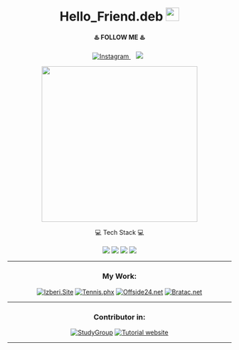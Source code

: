 <!-- ![](https://img.shields.io/badge/OS-Linux-informational?style=flat&logo=<LOGO_NAME>&logoColor=white&color=2bbc8a)
![](https://img.shields.io/badge/Editor-Atom-informational?style=flat&logo=<LOGO_NAME>&logoColor=white&color=2bbc8a)
![](https://img.shields.io/badge/Code-Ruby-informational?style=flat&logo=<LOGO_NAME>&logoColor=white&color=2bbc8a)
![](https://img.shields.io/badge/Code-HTML/CSS-informational?style=flat&logo=<LOGO_NAME>&logoColor=white&color=2bbc8a)
![](https://img.shields.io/badge/Tools-PostgreSQL-informational?style=flat&logo=<LOGO_NAME>&logoColor=white&color=2bbc8a)
![](https://img.shields.io/badge/TODO-Elixir-informational?style=flat&logo=<LOGO_NAME>&logoColor=white&color=2bbc8a)

# Hello_Friend.deb <img src="https://raw.githubusercontent.com/MartinHeinz/MartinHeinz/master/wave.gif" width="30px"> -->


<h1 align='center'>
  Hello_Friend.deb <img src="https://raw.githubusercontent.com/MartinHeinz/MartinHeinz/master/wave.gif" width="30px">
</h1>

<h4 align='center'>
    ♨️ FOLLOW ME ♨️
</h4>

<p align='center'>

<a href="https://www.instagram.com/bratac_official/">
<img title="Instagram" src="https://img.shields.io/badge/instagram-%23E4405F.svg?&style=for-the-badge&logo=instagram&logoColor=white" />
</a>&nbsp;&nbsp;
<a href="https://www.youtube.com/channel/UCa4SDiy7yda4CTMgsjS-Phw">
<img src="https://img.shields.io/badge/youtube-%230077B5.svg?&style=for-the-badge&logo=youtube&logoColor=white" /></a>&nbsp;&nbsp;

<p align='center'>
  <a href="#"><img src="https://github-readme-stats.vercel.app/api?username=ykostov&show_icons=true&count_private=true&theme=dark" width="350"></a>
</p>

<p align='center'>
  💻 Tech Stack 💻<br/><br/>
  <img src="https://img.shields.io/badge/ubuntu-%230078D6.svg?&style=for-the-badge&logo=ubuntu&logoColor=white" />
  <img src="https://img.shields.io/badge/Elixir-Phoenix-%230071C5.svg?&style=for-the-badge&logo=elixir&logoColor=white" />
  <img src="https://img.shields.io/badge/Ruby-Rails-%230071C5.svg?&style=for-the-badge&logo=ruby&logoColor=white" />
  <img src="https://img.shields.io/badge/HTML-CSS-%2376B900.svg?&style=for-the-badge&logo=html&logoColor=white" />
</p>

***********************************


<h3 align='center'>
    My Work:
</h3>

<p align='center'>
<a href="https://github.com/N-Patarov/bgsite_official"><img title="Izberi.Site" src="https://github-readme-stats.vercel.app/api/pin/?username=N-Patarov&repo=bgsite_official&theme=dark"></a>
<a href="https://github.com/ykostov/tennis.phx"><img title="Tennis.phx" src="https://github-readme-stats.vercel.app/api/pin/?username=ykostov&repo=tennis.phx&theme=dark"></a>
<a href="https://github.com/ykostov/offside_rails"><img title="Offside24.net" src="https://github-readme-stats.vercel.app/api/pin/?username=ykostov&repo=offside_rails&theme=dark"></a>
<a href="https://github.com/ykostov/bratac_tailwind"><img title="Bratac.net" src="https://github-readme-stats.vercel.app/api/pin/?username=ykostov&repo=bratac_tailwind&theme=dark"></a>
<!-- <a href="https://github.com/ykostov/friendczar.app"><img title="FriendCzar" src="https://github-readme-stats.vercel.app/api/pin/?username=ykostov&repo=friendczar.app&theme=dark"></a> -->
<!-- <a href="https://github.com/ykostov/falcon_rails"><img title="Falcon_rails" src="https://github-readme-stats.vercel.app/api/pin/?username=ykostov&repo=falcon_rails&theme=dark"></a> -->
</p>

***********************************

<h3 align='center'>
    Contributor in:
</h3>

<p align='center'>
<a href="https://github.com/rmilushev/studygroup"><img title="StudyGroup" src="https://github-readme-stats.vercel.app/api/pin/?username=rmilushev&repo=studygroup&theme=dark"></a>
<a href="https://github.com/AlenBG/Tutorial"><img title="Tutorial website" src="https://github-readme-stats.vercel.app/api/pin/?username=AlenBG&repo=tutorial&theme=dark"></a>
<!-- <a href="https://github.com/ykostov/friendczar.app"><img title="FriendCzar" src="https://github-readme-stats.vercel.app/api/pin/?username=ykostov&repo=friendczar.app&theme=dark"></a> -->
</p>


***********************************

<!-- ### Languages and Tools... -->

<!-- <p align="center">
 <img src="https://raw.githubusercontent.com/8bithemant/8bithemant/master/svg/dev/languages/html.svg" alt="Twitter" style="vertical-align:top; margin:4px"> <img src="https://raw.githubusercontent.com/8bithemant/8bithemant/master/svg/dev/languages/csharp.svg"alt="Twitter" style="vertical-align:top; margin:4px"> <img src="https://raw.githubusercontent.com/8bithemant/8bithemant/master/svg/dev/languages/js.svg" alt="Twitter" style="vertical-align:top; margin:4px"> <img src="https://raw.githubusercontent.com/8bithemant/8bithemant/master/svg/dev/misc/cloud.svg" alt="Twitter" style="vertical-align:top; margin:4px"> <img src="https://raw.githubusercontent.com/8bithemant/8bithemant/master/svg/dev/misc/datascience.svg" alt="Twitter" style="vertical-align:top; margin:4px"> <img src="https://raw.githubusercontent.com/8bithemant/8bithemant/master/svg/dev/services/aws.svg" alt="Twitter" style="vertical-align:top; margin:4px"> <img src="https://raw.githubusercontent.com/8bithemant/8bithemant/master/svg/dev/services/npm.svg" alt="Twitter" style="vertical-align:top; margin:4px"> <img src="https://raw.githubusercontent.com/8bithemant/8bithemant/master/svg/dev/tools/bash.svg" alt="Twitter" style="vertical-align:top; margin:4px">
 </p>
 <p align="center">
 <code><a href="https://www.python.org/" target="_blank"><img height="50" src="https://www.vectorlogo.zone/logos/ruby-lang/ruby-lang-horizontal.svg"></a></code>
<code><a href="https://www.linux.org/" target="_blank"><img height="50" src="https://www.vectorlogo.zone/logos/linux/linux-ar21.svg"></a></code>
<code><a href="https://reactjs.org/" target="_blank"><img height="50" src="https://www.vectorlogo.zone/logos/reactjs/reactjs-ar21.svg"></a></code>
<code><a href="https://www.docker.com/" target="_blank"><img height="50" src="https://www.vectorlogo.zone/logos/docker/docker-official.svg"></a></code>
<br/><br/>
</p> -->




<!-- GitHub stats -->

<!-- <br>

 ### My online work right now :)

  * [BraTac's website](https://bratac.net)
  * [OFFSide24.net](https://offside24.net) -->
  <!--* [Tennis_rails](https://tennisburgas.com)
  * [Website for a celebrity](https://vg.bratac.net) -->


<!-- ### Contributor to:

  * [N-Patarov/bgsite_official](https://github.com/N-Patarov/bgsite_official)
  * [rmilushev/studygroup](https://github.com/rmilushev/studygroup)
  * [AlenBG/Tutorial](https://github.com/AlenBG/Tutorial) -->
